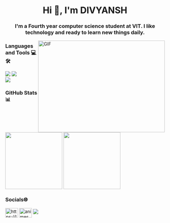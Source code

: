 <h1 align="center">Hi 👋, I'm DIVYANSH</h1>
<h3 align="center">I'm a Fourth year computer science student at VIT. I like technology and ready to learn new things daily.</h3>

<img align="right" alt="GIF"  src="https://user-images.githubusercontent.com/74038190/216644497-1951db19-8f3d-4e44-ac08-8e9d7e0d94a7.gif" width="400" height="290"/>

<h3 align="left">Languages and Tools 💻🛠️</h3>
<div align="left">
    <img src="https://skillicons.dev/icons?i=python,java,javascript,react,flutter," />
    <img src="https://skillicons.dev/icons?i=mongodb,express,nodejs,mysql,github,firebase" /><br>
    <img src="https://skillicons.dev/icons?i=postman,tensorflow,vscode,git" />
</div>

<h3 align="left">GitHub Stats📊</h3>
<a href="https://github.com/divyanshkumar5/github-readme-stats"><img height=180 align="center" src="https://github-readme-stats.vercel.app/api?username=divyanshkumar5&theme=dark&hide_border=true&include_all_commits=true&count_private=true&rank_icon=percentile" /></a> <a href="https://github.com/divyanshkumar5/convoychat"><img height=180 align="center" src="https://github-readme-stats.vercel.app/api/top-langs?username=divyanshkumar5&theme=dark&hide_border=true&layout=compact&include_all_commits=false&count_private=true&langs_count=8&card_width=320" /></a>


<h3 align="left">Socials🌐</h3>
<a href="https://linkedin.com/in/divyanshkumar5" target="blank"><img align="center" src="https://raw.githubusercontent.com/rahuldkjain/github-profile-readme-generator/master/src/images/icons/Social/linked-in-alt.svg" alt="https://linkedin.com/in/divyanshkumar5" height="30" width="40" /></a>
<a href="https://instagram.com/kumar._.05" target="blank"><img align="center" src="https://raw.githubusercontent.com/rahuldkjain/github-profile-readme-generator/master/src/images/icons/Social/instagram.svg" alt="animesh_raghav" height="30" width="40" /></a>


<img src="https://user-images.githubusercontent.com/73097560/115834477-dbab4500-a447-11eb-908a-139a6edaec5c.gif">
